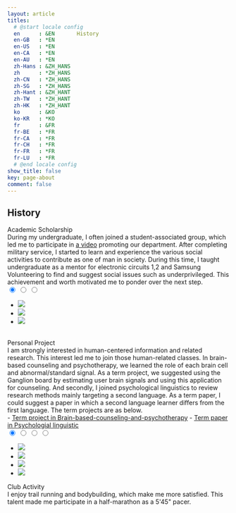 ```yaml
---
layout: article
titles:
  # @start locale config
  en      : &EN       History
  en-GB   : *EN
  en-US   : *EN
  en-CA   : *EN
  en-AU   : *EN
  zh-Hans : &ZH_HANS  
  zh      : *ZH_HANS
  zh-CN   : *ZH_HANS
  zh-SG   : *ZH_HANS
  zh-Hant : &ZH_HANT  
  zh-TW   : *ZH_HANT
  zh-HK   : *ZH_HANT
  ko      : &KO       
  ko-KR   : *KO
  fr      : &FR
  fr-BE   : *FR
  fr-CA   : *FR
  fr-CH   : *FR
  fr-FR   : *FR
  fr-LU   : *FR
  # @end locale config
show_title: false
key: page-about
comment: false
---
```

## History
<div class="activities__title__font">Academic Scholarship</div>
<div class="activities__writing__font">
  During my undergraduate, I often joined a student-associated group, which led me to participate in  <a href="https://www.youtube.com/watch?v=tVGpMR3_dW8">a video</a> promoting our department. After completing military service, I started to learn and experience the various social activities to contribute as one of man in society. During this time, I taught undergraduate as a mentor for electronic circuits 1,2 and Samsung Volunteering to find and suggest social issues such as underprivileged. This achievement and worth motivated me to ponder over the next step.
</div>

<div class="projects__article__center">
  <div class="section">
    <input type="radio" name="slide-2" id="slide04" checked>
    <input type="radio" name="slide-2" id="slide05">
    <input type="radio" name="slide-2" id="slide06">
    <div class="slidewrap">
      <ul class="slidelist">
        <li>
          <a>
            <img src="{% link assets/images/activities/volunteering-2.JPG %}">
          </a>
        </li>
        <li>
          <a>
            <img src="{% link assets/images/activities/honor-student.png %}">
          </a>
        </li>
        <li>
          <a>
            <img src="{% link assets/images/activities/volunteering-1.JPG %}">
          </a>
        </li>
      </ul>
      <div class="slide-control">
        <div class="control01">
          <label for="slide06" class="left"></label>
          <label for="slide05" class="right"></label>
        </div>
        <div class="control02">
          <label for="slide04" class="left"></label>
          <label for="slide06" class="right"></label>
        </div>
        <div class="control03">
          <label for="slide05" class="left"></label>
          <label for="slide04" class="right"></label>
        </div>
      </div>
    </div>
  </div>
</div>

<br>
<div class="activities__title__font">Personal Project</div>
<div class="activities__writing__font">
I am strongly interested in human-centered information and related research. This interest led me to join those human-related classes. In brain-based counseling and psychotherapy, we learned the role of each brain cell and abnormal/standard signal. As a term project, we suggested using the Ganglion board by estimating user brain signals and using this application for counseling. And secondly, I joined psychological linguistics to review research methods mainly targeting a second language. As a term paper, I could suggest a paper in which a second language learner differs from the first language. The term projects are as below.
</div>
- <a href="{% link assets/md/brain-based-counseling-and-psychotherapy.md %}">Term project in Brain-based-counseling-and-psychotherapy</a> 
- <a href="{% link assets/pdf/project/Eye movement and spoken language comprehension - Effects of visual context on syntactic ambiguity resolution in second language sentence processing_190715.pdf %}">Term paper in Psychologial linguistic</a>

<div class="projects__article__center">
  <div class="section">
    <input type="radio" name="slide-3" id="slide07" checked>
    <input type="radio" name="slide-3" id="slide08">
    <input type="radio" name="slide-3" id="slide09">
    <input type="radio" name="slide-3" id="slide10">
    <div class="slidewrap">
      <ul class="slidelist">
        <li>
          <a>
            <img src="{% link assets/images/activities/body-building-profile.JPG %}">
          </a>
        </li>
        <li>
          <a>
            <img src="{% link assets/images/activities/trail-running-1.JPG %}">
          </a>
        </li>
        <li>
          <a>
            <img src="{% link assets/images/activities/body-building-prepare.JPG %}">
          </a>
        </li>
        <li>
          <a>
            <img src="{% link assets/images/activities/body-building-contest.JPG %}">
          </a>
        </li>
      </ul>
      <div class="slide-control">
        <div class="control01">
          <label for="slide10" class="left"></label>
          <label for="slide08" class="right"></label>
        </div>
        <div class="control02">
          <label for="slide07" class="left"></label>
          <label for="slide09" class="right"></label>
        </div>
        <div class="control03">
          <label for="slide08" class="left"></label>
          <label for="slide10" class="right"></label>
        </div>
        <div class="control04">
          <label for="slide09" class="left"></label>
          <label for="slide07" class="right"></label>
        </div>
      </div>
    </div>
  </div>
</div> 

<div class="activities__title__font">Club Activity</div>
<div class="activities__writing__font">
  I enjoy trail running and bodybuilding, which make me more satisfied. This talent made me participate in a half-marathon as a 5'45" pacer.
</div>

<!-- <div class="projects__article__center">
  <div class="section">
    <input type="radio" name="slide-1" id="slide01" checked>
    <input type="radio" name="slide-1" id="slide02">
    <input type="radio" name="slide-1" id="slide03">
    <div class="slidewrap">
      <ul class="slidelist">    
        <li>
          <a>
            <img src="{% link assets/images/activities/body-building-profile.JPG %}">
          </a>
        </li>
        <li>
          <a>
            <img src="{% link assets/images/activities/body-building-prepare.JPG %}">
          </a>
        </li>
        <li>
          <a>
            <img src="{% link assets/images/activities/body-building-contest.JPG %}">
          </a>
        </li>
      </ul>
      <div class="slide-control">
        <div class="control01">
          <label for="slide03" class="left"></label>
          <label for="slide02" class="right"></label>
        </div>
        <div class="control02">
          <label for="slide01" class="left"></label>
          <label for="slide03" class="right"></label>
        </div>
        <div class="control03">
          <label for="slide02" class="left"></label>
          <label for="slide01" class="right"></label>
        </div>
      </div>
    </div>
  </div>
</div> -->
